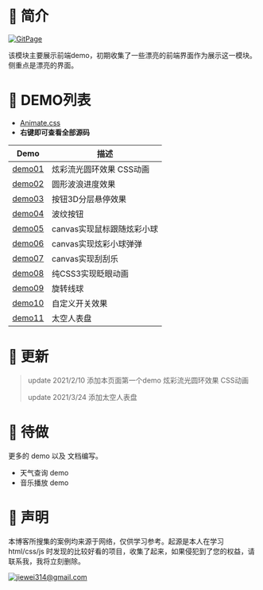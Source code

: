 # 👋 简介

[![GitPage](https://img.shields.io/badge/GitPagePage-webstep-blueviolet?style=for-the-badge&logo=github&color=fd79a8)](https://github.com/liumuge)

该模块主要展示前端demo，初期收集了一些漂亮的前端界面作为展示这一模块。侧重点是漂亮的界面。

# 🧐 DEMO列表

- [Animate.css](https://animate.style/)
- **右键即可查看全部源码**

| Demo                                                         | 描述                       |
| ------------------------------------------------------------ | -------------------------- |
| <a href="https://www.liuxianl.com/demo/code/demo01.html" target="_blank">demo01</a> | 炫彩流光圆环效果 CSS动画   |
| <a href="https://www.liuxianl.com/demo/code/demo02.html" target="_blank">demo02</a> | 圆形波浪进度效果           |
| <a href="https://www.liuxianl.com/demo/code/demo03.html" target="_blank">demo03</a> | 按钮3D分层悬停效果         |
| <a href="https://www.liuxianl.com/demo/code/demo04.html" target="_blank">demo04</a> | 波纹按钮                   |
| <a href="https://www.liuxianl.com/demo/code/demo05.html" target="_blank">demo05</a> | canvas实现鼠标跟随炫彩小球 |
| <a href="https://www.liuxianl.com/demo/code/demo06.html" target="_blank">demo06</a> | canvas实现炫彩小球弹弹     |
| <a href="https://www.liuxianl.com/demo/code/demo07.html" target="_blank">demo07</a> | canvas实现刮刮乐           |
| <a href="https://www.liuxianl.com/demo/code/demo08.html" target="_blank">demo08</a> | 纯CSS3实现眨眼动画         |
| <a href="https://www.liuxianl.com/demo/code/demo09.html" target="_blank">demo09</a> | 旋转线球                   |
| <a href="https://www.liuxianl.com/demo/code/demo10.html" target="_blank">demo10</a> | 自定义开关效果             |
| <a href="https://www.liuxianl.com/demo/code/watch/demo.html" target="_blank">demo11</a> | 太空人表盘                 |

# 🥞 更新

> update 2021/2/10 添加本页面第一个demo 炫彩流光圆环效果 CSS动画
>
> update 2021/3/24 添加太空人表盘

# 🍻 待做

更多的 demo 以及 文档编写。

* 天气查询 demo
* 音乐播放 demo
# 🍳 声明

本博客所搜集的案例均来源于网络，仅供学习参考。起源是本人在学习 html/css/js 时发现的比较好看的项目，收集了起来，如果侵犯到了您的权益，请联系我，我将立刻删除。

[![jiewei314@gmail.com](https://img.shields.io/badge/email-jiewei314@gmail.com-blueviolet?style=for-the-badge&logo=google&color=fd79a8)](liuxianliangli@foxmail.com)

